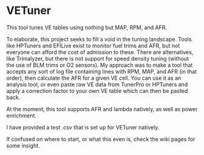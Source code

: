 # VETuner
This tool tunes VE tables using nothing but MAP, RPM, and AFR.


To elaborate, this project seeks to fill a void in the tuning landscape. Tools like HPTuners and EFILive exist to monitor fuel trims and AFR, but not everyone can afford the cost of admission to these. There are alternatives, like Trimalyzer, but there is not support for speed density tuning (without the use of BLM trims or O2 sensors). My approach was to make a tool that accepts any sort of log file containing lines with RPM, MAP, and AFR (in that order), then calculate the AFR for a given VE cell. You can use it as an analysis tool, or even paste raw VE data from TunerPro or HPTuners and apply a correction factor to your own VE table which can then be pasted back.

At the moment, this tool supports AFR and lambda natively, as well as power enrichment.

I have provided a test .csv that is set up for VETuner natively.

If confused on where to start, or what this even is, check the wiki pages for some insight. 
